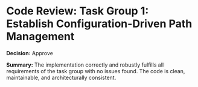 # Code Review: Task Group 1: Establish Configuration-Driven Path Management

**Decision:** Approve

**Summary:**
The implementation correctly and robustly fulfills all requirements of the task group with no issues found. The code is clean, maintainable, and architecturally consistent.
